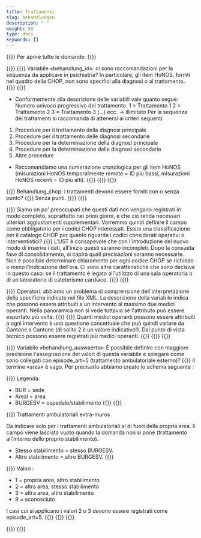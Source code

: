 ```yaml
---
title: Trattamenti
slug: behandlungen
description: " "
weight: 50
type: docs
keywords: []
---
```


{{<faqBlock>}}
Per aprire tutte le domande: {{<collapsibleGroupCommand groupId="behandlungen">}}

{{<numberedList>}}
{{<listItem>}}
Variabile «behandlung_id»: ci sono raccomandazioni per la sequenza da applicare in psichiatria? In particolare, gli item HoNOS, forniti nel quadro della CHOP, non sono specifici alla diagnosi o al trattamento.
{{<collapsibleBlock groupId="behandlungen">}}
{{<markdown>}}

- Conformemente alla descrizione delle variabili vale quanto segue:
Numero univoco progressivo del trattamento.
1 = Trattamento 1
2 = Trattamento 2
3 = Trattamento 3
(…) ecc. -> illimitato
Per la sequenza dei trattamenti si raccomanda di attenersi ai criteri seguenti:

1. Procedure per il trattamento della diagnosi principale
2. Procedure per il trattamento delle diagnosi secondarie
3. Procedure per la determinazione della diagnosi principale
4. Procedure per la determinazione delle diagnosi secondarie
5. Altre procedure

- Raccomandiamo una numerazione cronologica per gli item HoNOS (misurazioni HoNOS temporalmente remote = ID più bassi, misurazioni HoNOS recenti = ID più alti).
{{</markdown>}}
{{</collapsibleBlock>}}
{{</listItem>}}

{{<listItem>}}
Behandlung_chop: i trattamenti devono essere forniti con o senza punto?
{{<collapsibleBlock groupId="behandlungen">}}
Senza punti. 
{{</collapsibleBlock>}}
{{</listItem>}}

{{<listItem>}}
Siamo un po' preoccupati che questi dati non vengano registrati in modo completo, soprattutto nei primi giorni, e che ciò renda necessari ulteriori aggiustamenti supplementari. Vorremmo quindi definire il campo come obbligatorio per i codici CHOP interessati. Esiste una classificazione per il catalogo CHOP per quanto riguarda i codici considerati operativi o interventistici?
{{<collapsibleBlock groupId="behandlungen">}}
L'UST è consapevole che con l'introduzione del nuovo modo di inserire i dati, all'inizio questi saranno incompleti. Dopo la consueta fase di consolidamento, si capirà quali precisazioni saranno necessarie. Non è possibile determinare chiaramente per ogni codice CHOP se richiede o meno l'indicazione dell'ora. Ci sono altre caratteristiche che sono decisive in questo caso: se il trattamento è legato all'utilizzo di una sala operatoria o di un laboratorio di cateterismo cardiaco.
{{</collapsibleBlock>}}
{{</listItem>}}

{{<listItem>}}
Operatori: abbiamo un problema di comprensione dell'interpretazione delle specifiche indicate nel file XML. La descrizione della variabile indica che possono essere attribuiti a un intervento al massimo due medici operanti. Nella panoramica non si vede tuttavia se l'attributo può essere esportato più volte.
{{<insertImage image="Image1.jpg" class="edge max-w-90">}}
{{<collapsibleBlock groupId="behandlungen">}}
Quanti medici operanti possono essere attribuiti a ogni intervento è una questione concettuale che può quindi variare da Cantone a Cantone (di solito 2 è un valore indicativo!). Dal punto di vista tecnico possono essere registrati più medici operanti.
{{<insertImage image="Image2.png" class="edge max-w-90">}}
{{</collapsibleBlock>}}
{{</listItem>}}

{{<listItem>}}
Variabile «behandlung_auswaerts»: È possibile definire con maggiore precisione l'assegnazione dei valori di questa variabile e spiegare come sono collegati con episode_art=5 (trattamento ambulatoriale esterno)?
{{<collapsibleBlock groupId="behandlungen">}}
Il termine «area» è vago. Per precisarlo abbiamo creato lo schema seguente :

{{<markdown>}}
  Legenda:  

- BUR = sede
- Areal = area  
- BURGESV = ospedale/stabilimento
{{</markdown>}}
{{<insertImage image="Bild1.jpg" class="edge max-w-90">}}

{{<markdown>}}
Trattamenti ambulatoriali extra-muros

Da indicare solo per i trattamenti ambulatoriali al di fuori della propria area. Il campo viene lasciato vuoto quando la domanda non si pone (trattamento all'interno dello proprio stabilimento).

- Stesso stabilimento = stesso BURGESV.
- Altro stabilimento = altro BURGESV.
{{</markdown>}}

{{<markdown>}}
Valori :

- 1 = propria area, altro stabilimento
- 2 = altra area, stesso stabilimento
- 3 = altra area, altro stabilimento
- 9 = sconosciuto

I casi cui si applicano i valori 2 o 3 devono essere registrati come episode_art=5.
{{</markdown>}}
{{</collapsibleBlock>}}
{{</listItem>}}

{{</numberedList>}}
{{</faqBlock>}}
